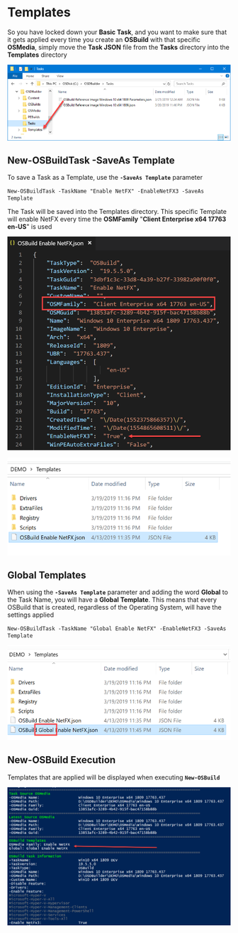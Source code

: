# Templates

So you have locked down your **Basic Task**, and you want to make sure that it gets applied every time you create an **OSBuild** with that specific **OSMedia**, simply move the **Task JSON** file from the **Tasks** directory into the **Templates** directory

![](../../../../.gitbook/assets/image%20%28160%29.png)

## New-OSBuildTask -SaveAs Template

To save a Task as a Template, use the **`-SaveAs Template`** parameter

```text
New-OSBuildTask -TaskName "Enable NetFX" -EnableNetFX3 -SaveAs Template
```

The Task will be saved into the Templates directory.  This specific Template will enable NetFX every time the **OSMFamily** "**Client Enterprise x64 17763 en-US**" is used

![](../../../../.gitbook/assets/image%20%28109%29.png)

![](../../../../.gitbook/assets/image%20%28181%29.png)

## Global Templates

When using the **`-SaveAs Template`** parameter and adding the word **Global** to the Task Name, you will have a **Global Template**.  This means that every OSBuild that is created, regardless of the Operating System, will have the settings applied

```text
New-OSBuildTask -TaskName "Global Enable NetFX" -EnableNetFX3 -SaveAs Template
```

![](../../../../.gitbook/assets/image%20%28156%29.png)

## New-OSBuild Execution

Templates that are applied will be displayed when executing **`New-OSBuild`**

![](../../../../.gitbook/assets/image%20%28236%29.png)

